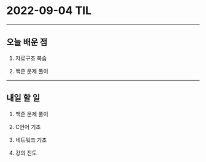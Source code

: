 # 2022-09-04 TIL

---

## 오늘 배운 점

1. 자료구조 복습

2. 백준 문제 풀이


---

## 내일 할 일

1. 백준 문제 풀이

2. C언어 기초

3. 네트워크 기초

4. 강의 진도